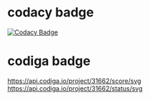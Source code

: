 # codacy badge
[![Codacy Badge](https://app.codacy.com/project/badge/Grade/960aa00f18a746a783f282fb0c856a29)](https://www.codacy.com/gh/1g1o0w1r1i/M2-EmbSys-project/dashboard?utm_source=github.com&amp;utm_medium=referral&amp;utm_content=1g1o0w1r1i/M2-EmbSys-project&amp;utm_campaign=Badge_Grade)

# codiga badge
https://api.codiga.io/project/31662/score/svg
https://api.codiga.io/project/31662/status/svg
